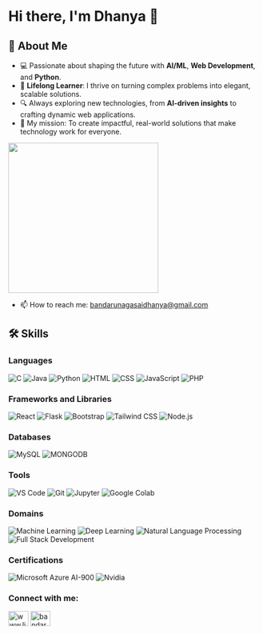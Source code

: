 # Hi there, I'm Dhanya 👋




## 🚀 About Me  
- 💻 Passionate about shaping the future with **AI/ML**, **Web Development**, and **Python**.  
- 🌱 **Lifelong Learner**: I thrive on turning complex problems into elegant, scalable solutions.  
- 🔍 Always exploring new technologies, from **AI-driven insights** to crafting dynamic web applications.  
- 🚀 My mission: To create impactful, real-world solutions that make technology work for everyone.

<img src="https://user-images.githubusercontent.com/74038190/219923823-bf1ce878-c6b8-4faa-be07-93e6b1006521.gif" width="300">

- 📫 How to reach me: [bandarunagasaidhanya@gmail.com](mailto:bandarunagasaidhanya@gmail.com)


## 🛠️ Skills

### Languages
![C](https://img.shields.io/badge/C-00599C?style=for-the-badge&logo=c&logoColor=white)
![Java](https://img.shields.io/badge/Java-007396?style=for-the-badge&logo=java&logoColor=white)
![Python](https://img.shields.io/badge/Python-3776AB?style=for-the-badge&logo=python&logoColor=white)
![HTML](https://img.shields.io/badge/HTML-239120?style=for-the-badge&logo=html5&logoColor=white)
![CSS](https://img.shields.io/badge/CSS-1572B6?style=for-the-badge&logo=css3&logoColor=white)
![JavaScript](https://img.shields.io/badge/JavaScript-F7DF1E?style=for-the-badge&logo=javascript&logoColor=black)
![PHP](https://img.shields.io/badge/PHP-777BB4?style=for-the-badge&logo=php&logoColor=white)

### Frameworks and Libraries
![React](https://img.shields.io/badge/React-20232A?style=for-the-badge&logo=react&logoColor=61DAFB)
![Flask](https://img.shields.io/badge/Flask-000000?style=for-the-badge&logo=flask&logoColor=white)
![Bootstrap](https://img.shields.io/badge/Bootstrap-563D7C?style=for-the-badge&logo=bootstrap&logoColor=white)
![Tailwind CSS](https://img.shields.io/badge/Tailwind_CSS-38B2AC?style=for-the-badge&logo=tailwind-css&logoColor=white)
![Node.js](https://img.shields.io/badge/Node.js-339933?style=for-the-badge&logo=nodedotjs&logoColor=white)

### Databases

![MySQL](https://img.shields.io/badge/MySQL-4479A1?style=for-the-badge&logo=mysql&logoColor=white)
![MONGODB](https://img.shields.io/badge/MONGODB-336791?style=for-the-badge&logo=postgresql&logoColor=white)


### Tools
![VS Code](https://img.shields.io/badge/VS%20Code-007ACC?style=for-the-badge&logo=visual-studio-code&logoColor=white)
![Git](https://img.shields.io/badge/Git-F05032?style=for-the-badge&logo=git&logoColor=white)
![Jupyter](https://img.shields.io/badge/Jupyter-F37626?style=for-the-badge&logo=jupyter&logoColor=white)
![Google Colab](https://img.shields.io/badge/Google%20Colab-F9AB00?style=for-the-badge&logo=google-colab&logoColor=white)

### Domains
![Machine Learning](https://img.shields.io/badge/Machine%20Learning-FF6F00?style=for-the-badge&logo=scikit-learn&logoColor=white)
![Deep Learning](https://img.shields.io/badge/Deep%20Learning-4CAF50?style=for-the-badge&logo=tensorflow&logoColor=white)
![Natural Language Processing](https://img.shields.io/badge/NLP-FF6F00?style=for-the-badge&logo=scikit-learn&logoColor=white)
![Full Stack Development](https://img.shields.io/badge/Full%20Stack%20Development-0288D1?style=for-the-badge&logo=node.js&logoColor=white)

### Certifications
![Microsoft Azure AI-900](https://img.shields.io/badge/Microsoft%20Azure%20AI--900-0089D6?style=for-the-badge&logo=microsoft-azure&logoColor=white)
![Nvidia](https://img.shields.io/badge/Nvidia-339933??style=for-the-badge&logo=nvidia&logoColor=white)



<h3 align="left">Connect with me:</h3>
<p align="left">
<a href="https://linkedin.com/in/www.linkedin.com/in/bandaru-naga-sai-dhanya-b958a027a" target="blank"><img align="center" src="https://raw.githubusercontent.com/rahuldkjain/github-profile-readme-generator/master/src/images/icons/Social/linked-in-alt.svg" alt="www.linkedin.com/in/bandaru-naga-sai-dhanya-b958a027a" height="30" width="40" /></a>
<a href="https://www.leetcode.com/bandarunagasaidhanya" target="blank"><img align="center" src="https://raw.githubusercontent.com/rahuldkjain/github-profile-readme-generator/master/src/images/icons/Social/leet-code.svg" alt="bandarunagasaidhanya" height="30" width="40" /></a>
</p>


